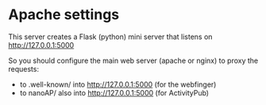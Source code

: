 # Apache settings

This server creates a Flask (python) mini server that listens on http://127.0.0.1:5000

So you should configure the main web server (apache or nginx) to proxy the requests:

- to .well-known/ into http://127.0.0.1:5000 (for the webfinger)
- to nanoAP/ also into http://127.0.0.1:5000 (for ActivityPub)

